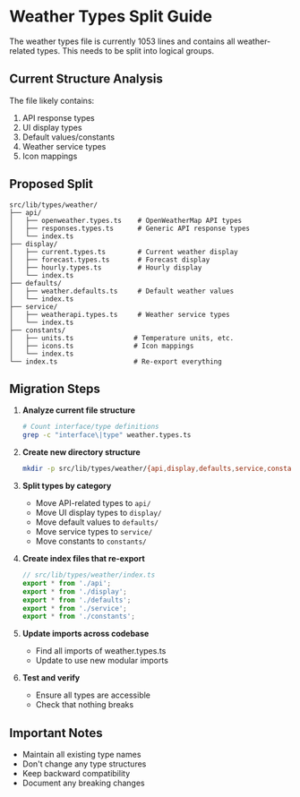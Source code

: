 # Weather Types Split Guide

The weather types file is currently 1053 lines and contains all weather-related types.
This needs to be split into logical groups.

## Current Structure Analysis

The file likely contains:
1. API response types
2. UI display types  
3. Default values/constants
4. Weather service types
5. Icon mappings

## Proposed Split

```
src/lib/types/weather/
├── api/
│   ├── openweather.types.ts    # OpenWeatherMap API types
│   ├── responses.types.ts      # Generic API response types
│   └── index.ts
├── display/
│   ├── current.types.ts        # Current weather display
│   ├── forecast.types.ts       # Forecast display
│   ├── hourly.types.ts         # Hourly display
│   └── index.ts
├── defaults/
│   ├── weather.defaults.ts     # Default weather values
│   └── index.ts
├── service/
│   ├── weatherapi.types.ts     # Weather service types
│   └── index.ts
├── constants/
│   ├── units.ts               # Temperature units, etc.
│   ├── icons.ts               # Icon mappings
│   └── index.ts
└── index.ts                   # Re-export everything
```

## Migration Steps

1. **Analyze current file structure**
   ```bash
   # Count interface/type definitions
   grep -c "interface\|type" weather.types.ts
   ```

2. **Create new directory structure**
   ```bash
   mkdir -p src/lib/types/weather/{api,display,defaults,service,constants}
   ```

3. **Split types by category**
   - Move API-related types to `api/`
   - Move UI display types to `display/`
   - Move default values to `defaults/`
   - Move service types to `service/`
   - Move constants to `constants/`

4. **Create index files that re-export**
   ```typescript
   // src/lib/types/weather/index.ts
   export * from './api';
   export * from './display';
   export * from './defaults';
   export * from './service';
   export * from './constants';
   ```

5. **Update imports across codebase**
   - Find all imports of weather.types.ts
   - Update to use new modular imports

6. **Test and verify**
   - Ensure all types are accessible
   - Check that nothing breaks

## Important Notes

- Maintain all existing type names
- Don't change any type structures
- Keep backward compatibility
- Document any breaking changes